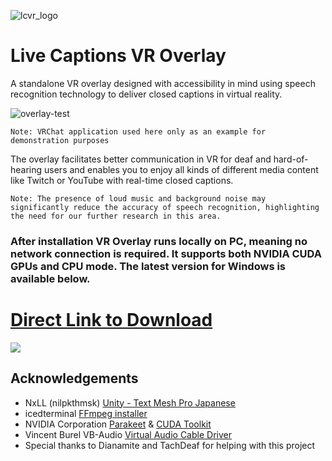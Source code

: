 ![lcvr_logo](https://github.com/user-attachments/assets/d1145e5d-9d68-45d2-b53f-eaa223777d52)
# Live Captions VR Overlay

A standalone VR overlay designed with accessibility in mind using speech recognition technology to deliver closed captions in virtual reality.

![overlay-test](https://github.com/user-attachments/assets/dd779660-1255-4bef-94bf-c7082f068f50)

`Note: VRChat application used here only as an example for demonstration purposes`

The overlay facilitates better communication in VR for deaf and hard-of-hearing users and enables you to enjoy all kinds of different media content like Twitch or YouTube with real-time closed captions.

`Note: The presence of loud music and background noise may significantly reduce the accuracy of speech recognition, highlighting the need for our further research in this area.`

### After installation VR Overlay runs locally on PC, meaning no network connection is required. It supports both NVIDIA CUDA GPUs and CPU mode. The latest version for Windows is available below. 
# [Direct Link to Download](https://github.com/Vinventive/live-captions-vr/releases/download/v0.0.3-alpha/Live-Captions-VR-Package-Installer.7z)
<img src="https://count.getloli.com/@hearing-aid-vr-overlay?name=hearing-aid-vr-overlay&theme=booru-lewd&padding=7&offset=0&align=top&scale=1.5&pixelated=1&darkmode=auto" />

## Acknowledgements
- NxLL (nilpkthmsk) [Unity - Text Mesh Pro Japanese](https://github.com/nilpkthmsk/Unity_TMP_Japanese)
- icedterminal [FFmpeg installer](https://github.com/icedterminal/ffmpeg-installer)
- NVIDIA Corporation [Parakeet](https://huggingface.co/nvidia/parakeet-tdt-0.6b-v2) & [CUDA Toolkit](https://developer.nvidia.com/cuda-12-4-1-download-archive)
- Vincent Burel VB-Audio [Virtual Audio Cable Driver](http://www.vb-cable.com/)
- Special thanks to Dianamite and TachDeaf for helping with this project
